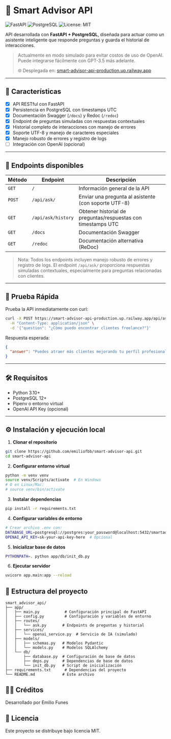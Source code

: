 # 🤖 Smart Advisor API

![FastAPI](https://img.shields.io/badge/FastAPI-0.100+-blue?style=flat&logo=fastapi)
![PostgreSQL](https://img.shields.io/badge/PostgreSQL-12+-blue?style=flat&logo=postgresql)
![License: MIT](https://img.shields.io/badge/License-MIT-yellow.svg)

API desarrollada con **FastAPI + PostgreSQL**, diseñada para actuar como un asistente inteligente que responde preguntas y guarda el historial de interacciones.

> Actualmente en modo simulado para evitar costos de uso de OpenAI. Puede integrarse fácilmente con GPT-3.5 más adelante.
> 
> 🌐 Desplegada en: [smart-advisor-api-production.up.railway.app](https://smart-advisor-api-production.up.railway.app)

---

## 🚀 Características

- [x] API RESTful con FastAPI
- [x] Persistencia en PostgreSQL con timestamps UTC
- [x] Documentación Swagger (`/docs`) y Redoc (`/redoc`)
- [x] Endpoint de preguntas simuladas con respuestas contextuales
- [x] Historial completo de interacciones con manejo de errores
- [x] Soporte UTF-8 y manejo de caracteres especiales
- [x] Manejo robusto de errores y registro de logs
- [ ] Integración con OpenAI (opcional)

---

## 🧪 Endpoints disponibles

| Método | Endpoint              | Descripción                             |
|--------|-----------------------|-----------------------------------------|
| `GET`  | `/`                   | Información general de la API           |
| `POST` | `/api/ask/`           | Enviar una pregunta al asistente (con soporte UTF-8) |
| `GET`  | `/api/ask/history`    | Obtener historial de preguntas/respuestas con timestamps UTC |
| `GET`  | `/docs`               | Documentación Swagger                   |
| `GET`  | `/redoc`              | Documentación alternativa (ReDoc)       |

> Nota: Todos los endpoints incluyen manejo robusto de errores y registro de logs. El endpoint `/api/ask/` proporciona respuestas simuladas contextuales, especialmente para preguntas relacionadas con clientes.

---

## 🧪 Prueba Rápida

Prueba la API inmediatamente con curl:

```bash
curl -X POST https://smart-advisor-api-production.up.railway.app/api/ask/ \
  -H "Content-Type: application/json" \
  -d '{"question": "¿Cómo puedo encontrar clientes freelance?"}'
```

Respuesta esperada:
```json
{
  "answer": "Puedes atraer más clientes mejorando tu perfil profesional, mostrando proyectos reales y participando activamente en comunidades técnicas."
}
```

---

## 🛠️ Requisitos

- Python 3.10+
- PostgreSQL 12+
- Pipenv o entorno virtual
- OpenAI API Key (opcional)

---

## ⚙️ Instalación y ejecución local

1. **Clonar el repositorio**
```bash
git clone https://github.com/emiliofbb/smart-advisor-api.git
cd smart-advisor-api
```

2. **Configurar entorno virtual**
```bash
python -m venv venv
source venv/Scripts/activate  # En Windows
# O en Linux/Mac:
# source venv/bin/activate
```

3. **Instalar dependencias**
```bash
pip install -r requirements.txt
```

4. **Configurar variables de entorno**
```bash
# Crear archivo .env con:
DATABASE_URL=postgresql://postgres:your_password@localhost:5432/smartadvisor
OPENAI_API_KEY=sk-your-api-key-here  # Opcional
```

5. **Inicializar base de datos**
```bash
PYTHONPATH=. python app/db/init_db.py
```

6. **Ejecutar servidor**
```bash
uvicorn app.main:app --reload
```

## 📁 Estructura del proyecto

```
smart_advisor_api/
├── app/
│   ├── main.py           # Configuración principal de FastAPI
│   ├── config.py         # Configuración y variables de entorno
│   ├── routes/
│   │   └── ask.py       # Endpoints de preguntas y historial
│   ├── services/
│   │   └── openai_service.py  # Servicio de IA (simulado)
│   ├── models/
│   │   ├── schemas.py   # Modelos Pydantic
│   │   └── models.py    # Modelos SQLAlchemy
│   └── db/
│       ├── database.py  # Configuración de base de datos
│       ├── deps.py      # Dependencias de base de datos
│       └── init_db.py   # Script de inicialización
├── requirements.txt      # Dependencias del proyecto
└── README.md            # Este archivo
```

## 👨‍💻 Créditos
Desarrollado por Emilio Funes

## 📄 Licencia
Este proyecto se distribuye bajo licencia MIT.